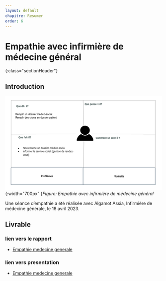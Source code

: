 ```yaml
---
layout: default
chapitre: Resumer
order: 6
---
```


# Empathie avec infirmière de médecine général
{:class="sectionHeader"}

<!-- new slide -->

## Introduction 

![Exposé constructeur](./images/médecin-générale.png){:width="700px" }*Figure: Empathie avec infirmière de médecine général*

<!-- note -->

Une séance d’empathie a été réalisée avec Algamot Assia, Infirmière de médecine générale, le 18 avril 2023.

<!-- new slide -->

## Livrable 

### lien vers le rapport
- [Empathie medecine generale](/besoin/empathie-medecine-generale/rapport.html)


### lien vers presentation
- [Empathie medecine generale](/besoin/empathie-medecine-generale/presentation.html)
  

<!-- new slide -->


